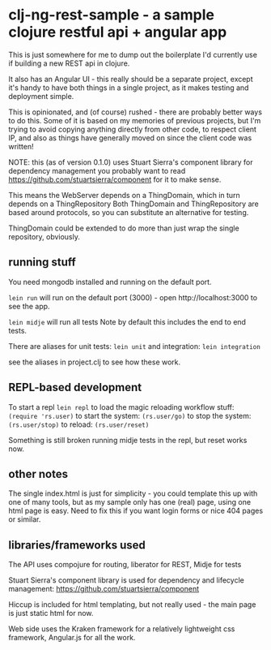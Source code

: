 # clj-ng-rest-sample - a sample clojure restful api + angular app

This is just somewhere for me to dump out the boilerplate I'd currently use if building a new REST api in clojure.

It also has an Angular UI - this really should be a separate project, except it's handy to have both things in a
single project, as it makes testing and deployment simple.

This is opinionated, and (of course) rushed - there are probably better ways to do this.  Some of it is based on
my memories of previous projects, but I'm trying to avoid copying anything directly from other code, to respect
client IP, and also as things have generally moved on since the client code was written!

NOTE: this (as of version 0.1.0) uses Stuart Sierra's component library for dependency management
you probably want to read https://github.com/stuartsierra/component for it to make sense.

This means the WebServer depends on a ThingDomain, which in turn depends on a ThingRepository
Both ThingDomain and ThingRepository are based around protocols, so you can substitute an alternative
for testing.

ThingDomain could be extended to do more than just wrap the single repository, obviously.

## running stuff
You need mongodb installed and running on the default port.

`lein run` will run on the default port (3000) - open http://localhost:3000 to see the app.

`lein midje` will run all tests
Note by default this includes the end to end tests.

There are aliases for unit tests:
`lein unit`
and integration:
`lein integration`

see the aliases in project.clj to see how these work.

## REPL-based development
To start a repl `lein repl`
to load the magic reloading workflow stuff: `(require 'rs.user)`
to start the system: `(rs.user/go)`
to stop the system: `(rs.user/stop)`
to reload: `(rs.user/reset)`

Something is still broken running midje tests in the repl, but reset works now.

## other notes

The single index.html is just for simplicity - you could template this up with one of many tools, but as my
sample only has one (real) page, using one html page is easy.  Need to fix this if you want login forms or
nice 404 pages or similar.

## libraries/frameworks used

The API uses compojure for routing, liberator for REST, Midje for tests

Stuart Sierra's component library is used for dependency and lifecycle management: https://github.com/stuartsierra/component

Hiccup is included for html templating, but not really used - the main page is just static html for now.

Web side uses the Kraken framework for a relatively lightweight css framework, Angular.js for all the work.

